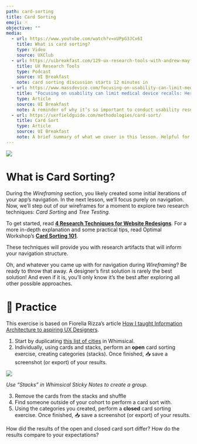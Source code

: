 ```yaml
---
path: card-sorting
title: Card Sorting
emoji: 🃏
objective: ""
media:
  - url: https://www.youtube.com/watch?v=xUPpG3JCx6I
    title: What is card sorting?
    type: Video
    source: UXClub
  - url: https://uibreakfast.com/129-ux-research-tools-with-andrew-mayfield/
    title: UX Research Tools
    type: Podcast
    source: UI Breakfast
    note: card sorting discussion starts 12 minutes in
  - url: https://www.massdevice.com/focusing-on-usability-can-limit-medical-device-recalls-heres-how/
    title: "Focusing on usability can limit medical device recalls: Here’s how"
    type: Article
    source: UI Breakfast
    note: A reminder of why it’s so important to conduct usability research techniques such as Card Sorting
  - url: https://uxrfieldguide.com/methodologies/card-sort/
    title: Card Sort
    type: Article
    source: UI Breakfast
    note: A brief summary of what we cover in this lesson. Helpful for quick review.
---
```


![](https://paper-attachments.dropbox.com/s_5519C482C8736651FF0F91A7859B6C368FC6484BDFF023F581A9BFC9256E6E29_1585592957069_Patterns_Intro.png)

# What is Card Sorting?

During the *Wireframing* section, you likely created some initial iterations of your app’s navigation. In the next lesson, we’ll focus purely on navigation. Now, we’ll step out of our wireframes for a moment to explore two research techniques: *Card Sorting* and *Tree Testing.* 

To get started, read [**4 Research Techniques for Website Redesigns**](https://www.invisionapp.com/blog/research-techniques-for-website-redesigns/). For a more in-depth explanation and some practical tips, read Optimal Workshop’s [](https://www.optimalworkshop.com/101/card-sorting)[**Card Sorting 101**](https://www.optimalworkshop.com/101/card-sorting).

These techniques will provide you with research artifacts that will inform your navigation structure.

Oh, and whatever you came up with for navigation during *Wireframing*? Be ready to throw that away. A designer’s first solution is rarely the best solution! And even if it is, you’ll only know it’s the best after exploring all other possible approaches.

# 👤 Practice

This exercise is based on Fiorella Rizza’s article [How I taught Information Architecture to aspiring UX Designers](https://uxdesign.cc/how-i-taught-information-architecture-to-aspiring-ux-designers-281ce61de42f).


1. Start by duplicating [this list of cities](https://whimsical.com/XBqWS16BhxNSXxQ8y9fbjU#7YNFXnKbYf5A4mKsXtJTN) in Whimsical. 
2. Individually, using cards and stacks, perform an **open** card sorting exercise, creating categories (stacks). Once finished, 📥 save a screenshot (or export) of your results.


![](https://paper-attachments.dropbox.com/s_2DDFF30F389174483ABF518CA44EA6A98F2DF4509B64C1975E468B16FE9C5270_1566840705738_image.png)


*Use “Stacks” in Whimsical Sticky Notes to create a group.*


3. Remove the cards from the stacks and shuffle
4. Find someone outside of your cohort to perform a card sort with.
5. Using the categories you created, perform a **closed** card sorting exercise. Once finished, 📥 save a screenshot (or export) of your results.

How did the results of the open and closed card sort differ? How do the results compare to your expectations?

